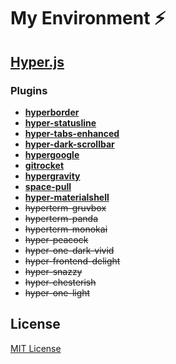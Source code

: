 # My Environment ⚡️

## [Hyper.js](https://hyper.is)

### Plugins

- [**hyperborder**](https://github.com/webmatze/hyperborder)
- [**hyper-statusline**](https://github.com/henrikdahl/hyper-statusline)
- [**hyper-tabs-enhanced**](https://github.com/henrikdahl/hyper-tabs-enhanced)
- [**hyper-dark-scrollbar**](https://github.com/moso/hyper-dark-scrollbar)
- [**hypergoogle**](https://www.npmjs.com/package/hypergoogle)
- [**gitrocket**](https://www.npmjs.com/package/gitrocket)
- [**hypergravity**](https://www.npmjs.com/package/hypergravity)
- [**space-pull**](https://www.npmjs.com/package/space-pull)
- [**hyper-materialshell**](https://github.com/carloscuesta/hyper-materialshell)
- ~~hyperterm-gruvbox~~
- ~~hyperterm-panda~~
- ~~hyperterm-monokai~~
- ~~hyper-peacock~~
- ~~hyper-one-dark-vivid~~
- ~~hyper-frontend-delight~~
- ~~hyper-snazzy~~
- ~~hyper-chesterish~~
- ~~hyper-one-light~~

## License

[MIT License](github.com/AllysonSilva/environment/blob/master/LICENSE)
